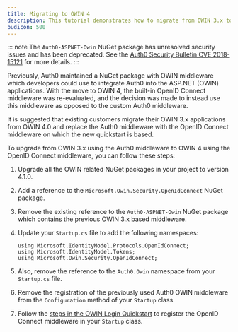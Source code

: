 ```yaml
---
title: Migrating to OWIN 4
description: This tutorial demonstrates how to migrate from OWIN 3.x to OWIN 4.0
budicon: 500
---
```


<!-- markdownlint-disable MD041 -->

::: note
The `Auth0-ASPNET-Owin` NuGet package has unresolved security issues and has been deprecated. See the [Auth0 Security Bulletin CVE 2018-15121](/security/bulletins/cve-2018-15121) for more details.
:::

Previously, Auth0 maintained a NuGet package with OWIN middleware which developers could use to integrate Auth0 into the ASP.NET (OWIN) applications. With the move to OWIN 4, the built-in OpenID Connect middleware was re-evaluated, and the decision was made to instead use this middleware as opposed to the custom Auth0 middleware.

It is suggested that existing customers migrate their OWIN 3.x applications from OWIN 4.0 and replace the Auth0 middleware with the OpenID Connect middleware on which the new quickstart is based.

To upgrade from OWIN 3.x using the Auth0 middleware to OWIN 4 using the OpenID Connect middleware, you can follow these steps:

1. Upgrade all the OWIN related NuGet packages in your project to version 4.1.0.
1. Add a reference to the `Microsoft.Owin.Security.OpenIdConnect` NuGet package.
1. Remove the existing reference to the `Auth0-ASPNET-Owin` NuGet package which contains the previous OWIN 3.x based middleware.
1. Update your `Startup.cs` file to add the following namespaces:

    ```
    using Microsoft.IdentityModel.Protocols.OpenIdConnect;
    using Microsoft.IdentityModel.Tokens;
    using Microsoft.Owin.Security.OpenIdConnect;
    ```

1. Also, remove the reference to the `Auth0.Owin` namespace from your `Startup.cs` file.
1. Remove the registration of the previously used Auth0 OWIN middleware from the `Configuration` method of your `Startup` class.
1. Follow the [steps in the OWIN Login Quickstart](/quickstart/webapp/aspnet-owin/01-login#install-and-configure-the-openid-connect-middleware) to register the OpenID Connect middleware in your `Startup` class.
